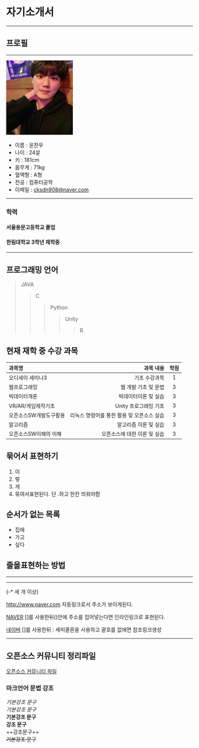 # 자기소개서
--------------------
## 프로필
---------------------

<img src = img.jpg height = 200 width= 180>   <br>
* 이름 : 윤찬우
* 나이 : 24살
* 키 : 181cm
* 몸무게 : 71kg
* 혈액형 : A형 
* 전공 : 컴퓨터공학
* 이메일 : cksdn908@naver.com


---------------------


### 학력
#### 서울용문고등학교 졸업
#### 한림대학교 3학년 재학중

----------------------------------------------

## 프로그래밍 언어
> JAVA
>> C
>>> Python
>>>> Unity
>>>>> R

## 현재 재학 중 수강 과목
|과목명|과목 내용|학점|
|:---|---:|:---:|
|오디세이 세미나3|기초 수강과목|1|
|웹프로그래밍|웹 개발 기초 및 문법|3|
|빅데이터개론|빅데이터이론 및 실습|3|
|VR/AR/게임제작기초|Unity 프로그래밍 기초|3|
|오픈소스SW개발도구활용|리눅스 명령어를 통한 활용 및 오픈소스 실습|3|
|알고리즘|알고리즘 이론 및 실습|3|
|오픈소스SW이해의 이해|오픈소스에 대한 이론 및 실습|3|





## 묶어서 표현하기
1. 이
2. 렇
3. 게
4. 묶여서표현된다. 단 .하고 한칸 띄워야함

## 순서가 없는 목록
* 집에
* 가고
* 싶다

## 줄을표현하는 방법
******** 
----------
(-* 세 개 이상)

http://www.naver.com 자동링크로서 주소가 보이게된다.

[NAVER](http://www.naver.com)
[]를 사용한뒤()안에 주소를 집어넣는다면 인라인링크로 표현된다.

[NAVER]: http://www.naver.com 
[네이버][NAVER]
[]를 사용한뒤 : 세미콜론을 사용하고 괄호를 없애면 참조링크생성

--------------------
## 오픈소스 커뮤니티 정리파일
[오픈소스 커뮤니티 파일](openSourceCommunity.md)


### 마크언어 문법 강조

*기본강조 문구*     
_기본강조 문구_       
**기본강조 문구**     
__강조 문구__     
++강조문구++      
~~기본강조 문구~~


[eclipse]: http://www.eclipse.org
